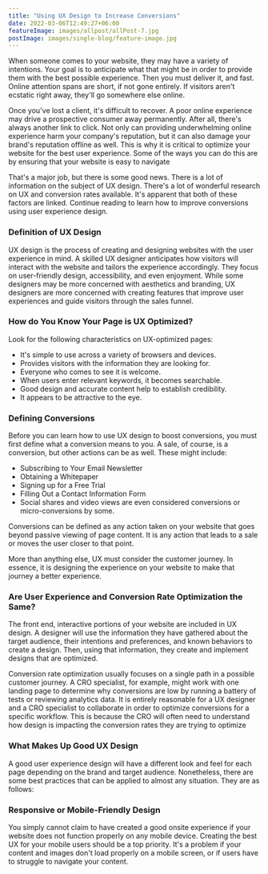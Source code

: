 ```yaml
---
title: "Using UX Design to Increase Conversions"
date: 2022-03-06T12:49:27+06:00
featureImage: images/allpost/allPost-7.jpg
postImage: images/single-blog/feature-image.jpg
---
```


When someone comes to your website, they may have a variety of intentions. Your goal is to anticipate what that might be in order to provide them with the best possible experience. Then you must deliver it, and fast. Online attention spans are short, if not gone entirely. If visitors aren't ecstatic right away, they'll go somewhere else online.

Once you've lost a client, it's difficult to recover. A poor online experience may drive a prospective consumer away permanently. After all, there's always another link to click. Not only can providing underwhelming online experience harm your company's reputation, but it can also damage your brand's reputation offline as well. This is why it is critical to optimize your website for the best user experience. Some of the ways you can do this are by ensuring that your website is easy to navigate

That's a major job, but there is some good news. There is a lot of information on the subject of UX design. There's a lot of wonderful research on UX and conversion rates available. It's apparent that both of these factors are linked. Continue reading to learn how to improve conversions using user experience design.

### Definition of UX Design

UX design is the process of creating and designing websites with the user experience in mind. A skilled UX designer anticipates how visitors will interact with the website and tailors the experience accordingly. They focus on user-friendly design, accessibility, and even enjoyment. While some designers may be more concerned with aesthetics and branding, UX designers are more concerned with creating features that improve user experiences and guide visitors through the sales funnel.

### How do You Know Your Page is UX Optimized?

Look for the following characteristics on UX-optimized pages:

- It's simple to use across a variety of browsers and devices.
- Provides visitors with the information they are looking for.
- Everyone who comes to see it is welcome.
- When users enter relevant keywords, it becomes searchable.
- Good design and accurate content help to establish credibility.
- It appears to be attractive to the eye.

### Defining Conversions

Before you can learn how to use UX design to boost conversions, you must first define what a conversion means to you. A sale, of course, is a conversion, but other actions can be as well. These might include:

- Subscribing to Your Email Newsletter
- Obtaining a Whitepaper
- Signing up for a Free Trial
- Filling Out a Contact Information Form
- Social shares and video views are even considered conversions or micro-conversions by some.

Conversions can be defined as any action taken on your website that goes beyond passive viewing of page content. It is any action that leads to a sale or moves the user closer to that point.

More than anything else, UX must consider the customer journey. In essence, it is designing the experience on your website to make that journey a better experience.

### Are User Experience and Conversion Rate Optimization the Same?

The front end, interactive portions of your website are included in UX design. A designer will use the information they have gathered about the target audience, their intentions and preferences, and known behaviors to create a design. Then, using that information, they create and implement designs that are optimized.

Conversion rate optimization usually focuses on a single path in a possible customer journey. A CRO specialist, for example, might work with one landing page to determine why conversions are low by running a battery of tests or reviewing analytics data. It is entirely reasonable for a UX designer and a CRO specialist to collaborate in order to optimize conversions for a specific workflow. This is because the CRO will often need to understand how design is impacting the conversion rates they are trying to optimize

### What Makes Up Good UX Design

A good user experience design will have a different look and feel for each page depending on the brand and target audience. Nonetheless, there are some best practices that can be applied to almost any situation. They are as follows:


### Responsive or Mobile-Friendly Design

You simply cannot claim to have created a good onsite experience if your website does not function properly on any mobile device. Creating the best UX for your mobile users should be a top priority. It's a problem if your content and images don't load properly on a mobile screen, or if users have to struggle to navigate your content.
